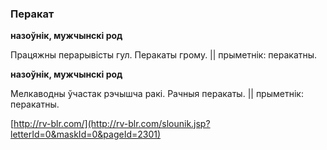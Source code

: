 ### Перакат
**назоўнік, мужчынскі род**

Працяжны перарывісты гул. Перакаты грому. || прыметнік: перакатны.

**назоўнік, мужчынскі род**

Мелкаводны ўчастак рэчышча ракі. Рачныя перакаты. || прыметнік: перакатны.

<a rel="author">[http://rv-blr.com/](http://rv-blr.com/slounik.jsp?letterId=0&maskId=0&pageId=2301)</a>
